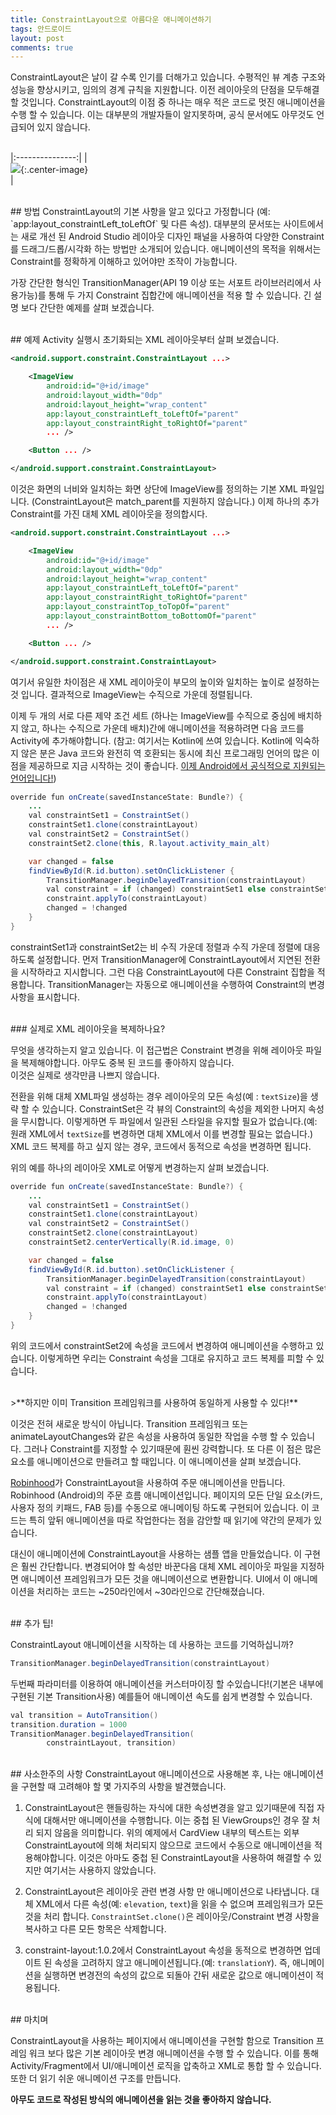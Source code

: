 ```yaml
---
title: ConstraintLayout으로 아름다운 애니메이션하기
tags: 안드로이드
layout: post
comments: true
---
```


ConstraintLayout은 날이 갈 수록 인기를 더해가고 있습니다. 수평적인 뷰 계층 구조와 성능을 향상시키고, 임의의 경계 규칙을 지원합니다. 이전 레이아웃의 단점을 모두해결 할 것입니다. ConstraintLayout의 이점 중 하나는 매우 적은 코드로 멋진 애니메이션을 수행 할 수 있습니다. 이는 대부분의 개발자들이 알지못하며, 공식 문서에도 아무것도 언급되어 있지 않습니다.  
<br>

|:---------------:|
|<br> ![](/images/2017-06-30-constraintlayout/1.gif){:.center-image} <br>|


<br>
## 방법
ConstraintLayout의 기본 사항을 알고 있다고 가정합니다 (예: `app:layout_constraintLeft_toLeftOf` 및 다른 속성). 대부분의 문서또는 사이트에서는 새로 개선 된 Android Studio 레이아웃 디자인 패널을 사용하여 다양한 Constraint를 드래그/드롭/시각화 하는 방법만 소개되어 있습니다. 애니메이션의 목적을 위해서는 Constraint를 정확하게 이해하고 있어야만 조작이 가능합니다.  

가장 간단한 형식인 TransitionManager(API 19 이상 또는 서포트 라이브러리에서 사용가능)를 통해 두 가지 Constraint 집합간에 애니메이션을 적용 할 수 있습니다. 긴 설명 보다 간단한 예제를 살펴 보겠습니다.

<br>
## 예제
Activity 실행시 초기화되는 XML 레이아웃부터 살펴 보겠습니다.

```xml
<android.support.constraint.ConstraintLayout ...>

    <ImageView
        android:id="@+id/image"
        android:layout_width="0dp"
        android:layout_height="wrap_content"
        app:layout_constraintLeft_toLeftOf="parent"
        app:layout_constraintRight_toRightOf="parent"
        ... />

    <Button ... />

</android.support.constraint.ConstraintLayout>
```
이것은 화면의 너비와 일치하는 화면 상단에 ImageView를 정의하는 기본 XML 파일입니다. (ConstraintLayout은 match_parent를 지원하지 않습니다.) 이제 하나의 추가 Constraint를 가진 대체 XML 레이아웃을 정의합시다.

```xml
<android.support.constraint.ConstraintLayout ...>

    <ImageView
        android:id="@+id/image"
        android:layout_width="0dp"
        android:layout_height="wrap_content"
        app:layout_constraintLeft_toLeftOf="parent"
        app:layout_constraintRight_toRightOf="parent"
        app:layout_constraintTop_toTopOf="parent"
        app:layout_constraintBottom_toBottomOf="parent"
        ... />

    <Button ... />

</android.support.constraint.ConstraintLayout>
```

여기서 유일한 차이점은 새 XML 레이아웃이 부모의 높이와 일치하는 높이로 설정하는것 입니다. 결과적으로 ImageView는 수직으로 가운데 정렬됩니다.  

이제 두 개의 서로 다른 제약 조건 세트 (하나는 ImageView를 수직으로 중심에 배치하지 않고, 하나는 수직으로 가운데 배치)간에 애니메이션을 적용하려면 다음 코드를 Activity에 추가해야합니다.
(참고: 여기서는 Kotlin에 쓰여 있습니다. Kotlin에 익숙하지 않은 분은 Java 코드와 완전히 역 호환되는 동시에 최신 프로그래밍 언어의 많은 이점을 제공하므로 지금 시작하는 것이 좋습니다. [이제 Android에서 공식적으로 지원되는 언어입니다!](https://developer.android.com/kotlin/index.html))

```java
override fun onCreate(savedInstanceState: Bundle?) {
    ...
    val constraintSet1 = ConstraintSet()
    constraintSet1.clone(constraintLayout)
    val constraintSet2 = ConstraintSet()
    constraintSet2.clone(this, R.layout.activity_main_alt)

    var changed = false
    findViewById(R.id.button).setOnClickListener {
        TransitionManager.beginDelayedTransition(constraintLayout)
        val constraint = if (changed) constraintSet1 else constraintSet2
        constraint.applyTo(constraintLayout)
        changed = !changed
    }
}
```

constraintSet1과 constraintSet2는 비 수직 가운데 정렬과 수직 가운데 정렬에 대응하도록 설정합니다. 먼저 TransitionManager에 ConstraintLayout에서 지연된 전환을 시작하라고 지시합니다. 그런 다음 ConstraintLayout에 다른 Constraint 집합을 적용합니다. TransitionManager는 자동으로 애니메이션을 수행하여 Constraint의 변경 사항을 표시합니다.


<br>
### 실제로 XML 레이아웃을 복제하나요?  

무엇을 생각하는지 알고 있습니다. 이 접근법은 Constraint 변경을 위해 레이아웃 파일을 복제해야합니다. 아무도 중복 된 코드를 좋아하지 않습니다.  
이것은 실제로 생각만큼 나쁘지 않습니다.  

전환을 위해 대체 XML파일 생성하는 경우 레이아웃의 모든 속성(예 : `textSize`)을 생략 할 수 있습니다. ConstraintSet은 각 뷰의 Constraint의 속성을 제외한 나머지 속성을 무시합니다. 이렇게하면 두 파일에서 일관된 스타일을 유지할 필요가 없습니다.(예: 원래 XML에서 `textSize`를 변경하면 대체 XML에서 이를 변경할 필요는 없습니다.)
XML 코드 복제를 하고 싶지 않는 경우, 코드에서 동적으로 속성을 변경하면 됩니다.  

위의 예를 하나의 레이아웃 XML로 어떻게 변경하는지 살펴 보겠습니다.

```java
override fun onCreate(savedInstanceState: Bundle?) {
    ...
    val constraintSet1 = ConstraintSet()
    constraintSet1.clone(constraintLayout)
    val constraintSet2 = ConstraintSet()
    constraintSet2.clone(constraintLayout)
    constraintSet2.centerVertically(R.id.image, 0)

    var changed = false
    findViewById(R.id.button).setOnClickListener {
        TransitionManager.beginDelayedTransition(constraintLayout)
        val constraint = if (changed) constraintSet1 else constraintSet2
        constraint.applyTo(constraintLayout)
        changed = !changed
    }
}
```
위의 코드에서 constraintSet2에 속성을 코드에서 변경하여 애니메이션을 수행하고 있습니다. 이렇게하면 우리는 Constraint 속성을 그대로 유지하고 코드 복제를 피할 수 있습니다.  

<br>
>**하지만 이미 Transition 프레임워크를 사용하여 동일하게 사용할 수 있다!**  

<br>

이것은 전혀 새로운 방식이 아닙니다. Transition 프레임워크 또는 animateLayoutChanges와 같은 속성을 사용하여 동일한 작업을 수행 할 수 있습니다. 그러나 Constraint를 지정할 수 있기때문에 훤씬 강력합니다. 또 다른 이 점은 많은 요소를 애니메이션으로 만들려고 할 때입니다. 이 애니메이션을 살펴 보겠습니다.  

[Robinhood](https://robinhood.com)가 ConstraintLayout을 사용하여 주문 애니메이션을 만듭니다. Robinhood (Android)의 주문 흐름 애니메이션입니다. 페이지의 모든 단일 요소(카드, 사용자 정의 키패드, FAB 등)를 수동으로 애니메이팅 하도록 구현되어 있습니다. 이 코드는 특히 앞뒤 애니메이션을 따로 작업한다는 점을 감안할 때 읽기에 약간의 문제가 있습니다.  

대신이 애니메이션에 ConstraintLayout을 사용하는 샘플 앱을 만들었습니다. 이 구현은 훨씬 간단합니다. 변경되어야 할 속성만 바꾼다음 대체 XML 레이아웃 파일을 지정하면 애니메이션 프레임워크가 모든 것을 애니메이션으로 변환합니다. UI에서 이 애니메이션을 처리하는 코드는 ~250라인에서 ~30라인으로 간단해졌습니다.

<br>
## 추가 팁!

ConstraintLayout 애니메이션을 시작하는 데 사용하는 코드를 기억하십니까?

```java
TransitionManager.beginDelayedTransition(constraintLayout)
```

두번째 파라미터를 이용하여 애니메이션을 커스터마이징 할 수있습니다!(기본은 내부에 구현된 기본 Transition사용) 예를들어 애니메이션 속도를 쉽게 변경할 수 있습니다.  

```java
val transition = AutoTransition()
transition.duration = 1000
TransitionManager.beginDelayedTransition(
        constraintLayout, transition)
```

<br>
## 사소한주의 사항
ConstraintLayout 애니메이션으로 사용해본 후, 나는 애니메이션을 구현할 때 고려해야 할 몇 가지주의 사항을 발견했습니다.


1. ConstraintLayout은 핸들링하는 자식에 대한 속성변경을 알고 있기때문에 직접 자식에 대해서만 애니메이션을 수행합니다. 이는 중첩 된 ViewGroups인 경우 잘 처리 되지 않음을 의미합니다. 위의 예제에서 CardView 내부의 텍스트는 외부 ConstraintLayout에 의해 처리되지 않으므로 코드에서 수동으로 애니메이션을 적용해야합니다. 이것은 아마도 중첩 된 ConstraintLayout을 사용하여 해결할 수 있지만 여기서는 사용하지 않았습니다.
2. ConstraintLayout은 레이아웃 관련 변경 사항 만 애니메이션으로 나타냅니다. 대체 XML에서 다른 속성(예: `elevation`, `text`)을 읽을 수 없으며 프레임워크가 모든 것을 처리 합니다. `ConstraintSet.clone()`은 레이아웃/Constraint 변경 사항을 복사하고 다른 모든 항목은 삭제합니다.

3. constraint-layout:1.0.2에서 ConstraintLayout 속성을 동적으로 변경하면 업데이트 된 속성을 고려하지 않고 애니메이션됩니다.(예: `translationY`). 즉, 애니메이션을 실행하면 변경전의 속성의 값으로 되돌아 간뒤 새로운 값으로 애니메이션이 적용됩니다.  

<br>
## 마치며

ConstraintLayout을 사용하는 페이지에서 애니메이션을 구현할 함으로 Transition 프레임 워크 보다 많은 기본 레이아웃 변경 애니메이션을 수행 할 수 있습니다. 이를 통해 Activity/Fragment에서 UI/애니메이션 로직을 압축하고 XML로 통합 할 수 있습니다. 또한 더 읽기 쉬운 애니메이션 구조를 만듭니다.  


**아무도 코드로 작성된 방식의 애니메이션을 읽는 것을 좋아하지 않습니다.**